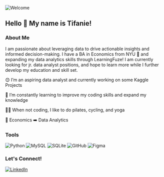 ![Welcome](https://github.com/tifaniehtsai/tifaniehtsai/assets/155266031/66ae17d8-4c54-417b-b754-1496524f6ee5)
## Hello 👋 My name is Tifanie!
### About Me
I am passionate about leveraging data to drive actionable insights and informed decision-making. I have a BA in Economics from NYU :purple_heart: and expanding my data analytics skills through LearningFuze!
I am currently looking for jr. data analyst positions, and hope to learn more while I further develop my education and skill set.

:blush: I’m an aspiring data analyst and currently working on some Kaggle Projects

🌱 I’m constantly learning to improve my coding skills and expand my knowledge

:lotus_position_woman: When not coding, I like to do pilates, cycling, and yoga

:brain: Economics :arrow_right: Data Analytics

### Tools
![Python](https://img.shields.io/badge/python-3670A0?style=for-the-badge&logo=python&logoColor=ffdd54) ![MySQL](https://img.shields.io/badge/mysql-4479A1.svg?style=for-the-badge&logo=mysql&logoColor=white) ![SQLite](https://img.shields.io/badge/sqlite-%2307405e.svg?style=for-the-badge&logo=sqlite&logoColor=white) ![GitHub](https://img.shields.io/badge/github-%23121011.svg?style=for-the-badge&logo=github&logoColor=white) ![Figma](https://img.shields.io/badge/figma-%23F24E1E.svg?style=for-the-badge&logo=figma&logoColor=white)

### Let's Connect!
[![LinkedIn](https://img.shields.io/badge/linkedin-%230077B5.svg?style=for-the-badge&logo=linkedin&logoColor=white)](www.linkedin.com/in/tifanietsai)


<!---
tifaniehtsai/tifaniehtsai is a ✨ special ✨ repository because its `README.md` (this file) appears on your GitHub profile.
You can click the Preview link to take a look at your changes.
--->
